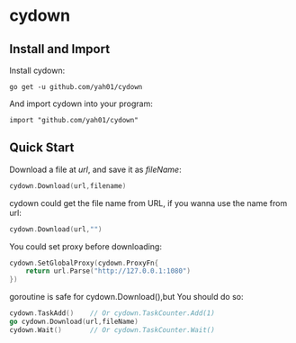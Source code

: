 # cydown

## Install and Import
Install cydown:
```shell script
go get -u github.com/yah01/cydown
```
And import cydown into your program:
```shell script
import "github.com/yah01/cydown"
```

## Quick Start
Download a file at *url*, and save it as *fileName*:
```go
cydown.Download(url,filename)
```
cydown could get the file name from URL, if you wanna use the name from url:
```go
cydown.Download(url,"")
```

You could set proxy before downloading:
```go
cydown.SetGlobalProxy(cydown.ProxyFn{
    return url.Parse("http://127.0.0.1:1080")
})
```

goroutine is safe for cydown.Download(),but You should do so:
```go
cydown.TaskAdd()    // Or cydown.TaskCounter.Add(1)
go cydown.Download(url,fileName)
cydown.Wait()       // Or cydown.TaskCounter.Wait()
```


